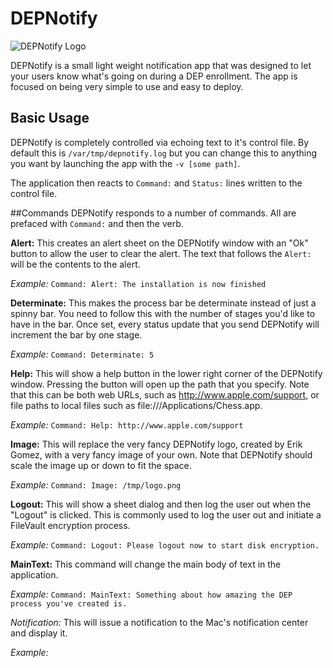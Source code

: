 # DEPNotify

![DEPNotify Logo](https://gitlab.com/Mactroll/DEPNotify/raw/master/DEPNotify/Assets.xcassets/DEPNotify.imageset/depnotify_512.png)

DEPNotify is a small light weight notification app that was designed to let your users know what's going on during a DEP enrollment. The app is focused on being very simple to use and easy to deploy.

## Basic Usage

DEPNotify is completely controlled via echoing text to it's control file. By default this is `/var/tmp/depnotify.log` but you can change this to anything you want by launching the app with the `-v [some path]`.

The application then reacts to `Command:` and `Status:` lines written to the control file. 

##Commands
DEPNotify responds to a number of commands. All are prefaced with `Command:` and then the verb.

**Alert:** This creates an alert sheet on the DEPNotify window with an "Ok" button to allow the user to clear the alert. The text that follows the `Alert:` will be the contents to the alert.

*Example:* `Command: Alert: The installation is now finished`

**Determinate:** This makes the process bar be determinate instead of just a spinny bar. You need to follow this with the number of stages you'd like to have in the bar. Once set, every status update that you send DEPNotify will increment the bar by one stage.

*Example:* `Command: Determinate: 5`

**Help:**  This will show a help button in the lower right corner of the DEPNotify window. Pressing the button will open up the path that you specify. Note that this can be both web URLs, such as http://www.apple.com/support, or file paths to local files such as file:///Applications/Chess.app.

*Example:* `Command: Help: http://www.apple.com/support`


**Image:** This will replace the very fancy DEPNotify logo, created by Erik Gomez, with a very fancy image of your own. Note that DEPNotify should scale the image up or down to fit the space.

*Example:* `Command: Image: /tmp/logo.png`

**Logout:** This will show a sheet dialog and then log the user out when the "Logout" is clicked. This is commonly used to log the user out and initiate a FileVault encryption process.

*Example:* `Command: Logout: Please logout now to start disk encryption.`

**MainText:** This command will change the main body of text in the application.

*Example:* `Command: MainText: Something about how amazing the DEP process you've created is.`

*Notification:* This will issue a notification to the Mac's notification center and display it.

*Example:* 






